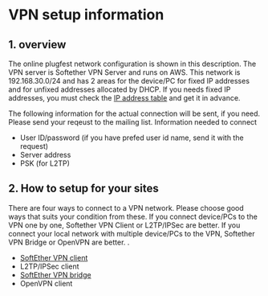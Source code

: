 # VPN setup information

## 1. overview

The online plugfest network configuration is shown in this description. The VPN server is Softether VPN Server and runs on AWS.
This network is 192.168.30.0/24 and has 2 areas for the device/PC for fixed IP addresses and for unfixed addresses allocated by DHCP.
If you needs fixed IP addresses, you must check the [IP address table](ip.csv) and get it in advance.

The following information for the actual connection will be sent, if you need. Please send your reqeust to the mailing list.
Information needed to connect
- User ID/password (if you have prefed user id name, send it with the request)
- Server address
- PSK (for L2TP)

## 2. How to setup for your sites

There are four ways to connect to a VPN network. Please choose good ways that suits your condition from these.
If you connect device/PCs to the VPN one by one, Softether VPN Client or L2TP/IPSec are better. 
If you connect your local network with multiple device/PCs to the VPN, Softether VPN Bridge or OpenVPN are better.
.
- [SoftEther VPN client](vpn_softetherclient.md)
- L2TP/IPSec client
- [SoftEther VPN bridge](vpn_softetherbridge.md)
- OpenVPN client
